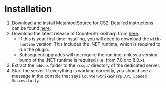 # Installation

1. Download and install Metamod:Source for CS2. Detailed instructions can be found [here](https://cs2.poggu.me/metamod/installation/).
2. Download the latest release of CounterStrikeSharp from [here](https://github.com/roflmuffin/CounterStrikeSharp/actions).
   - If this is your first time installing, you will need to download the `with-runtime` version. This includes the .NET runtime, which is required to run the plugin.
   - Subsequent upgrades will not require the runtime, unless a version bump of the .NET runtime is required (i.e. from 7.0.x to 8.0.x).
3. Extract the `addons` folder to the `/csgo/` directory of the dedicated server.
4. Start the server. If everything is working correctly, you should see a message in the console that says `CounterStrikeSharp.API Loaded Successfully.`